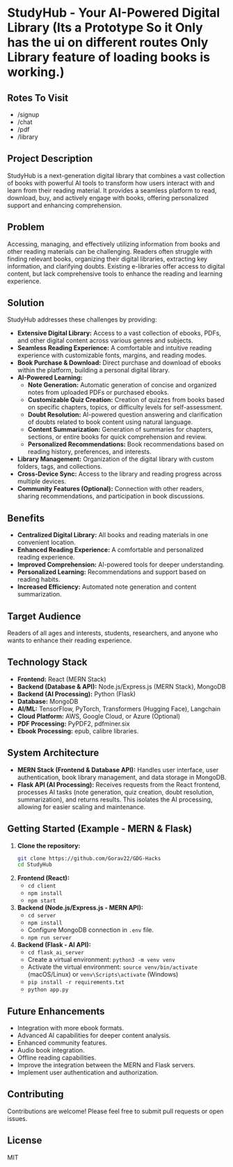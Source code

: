# StudyHub - Your AI-Powered Digital Library (Its a Prototype So it Only has the ui on different routes Only Library feature of loading books is working.)

## Rotes To Visit
- /signup
- /chat
- /pdf
- /library

## Project Description

StudyHub is a next-generation digital library that combines a vast collection of books with powerful AI tools to transform how users interact with and learn from their reading material. It provides a seamless platform to read, download, buy, and actively engage with books, offering personalized support and enhancing comprehension.

## Problem

Accessing, managing, and effectively utilizing information from books and other reading materials can be challenging. Readers often struggle with finding relevant books, organizing their digital libraries, extracting key information, and clarifying doubts. Existing e-libraries offer access to digital content, but lack comprehensive tools to enhance the reading and learning experience.

## Solution

StudyHub addresses these challenges by providing:

* **Extensive Digital Library:** Access to a vast collection of ebooks, PDFs, and other digital content across various genres and subjects.
* **Seamless Reading Experience:** A comfortable and intuitive reading experience with customizable fonts, margins, and reading modes.
* **Book Purchase & Download:** Direct purchase and download of ebooks within the platform, building a personal digital library.
* **AI-Powered Learning:**
    * **Note Generation:** Automatic generation of concise and organized notes from uploaded PDFs or purchased ebooks.
    * **Customizable Quiz Creation:** Creation of quizzes from books based on specific chapters, topics, or difficulty levels for self-assessment.
    * **Doubt Resolution:** AI-powered question answering and clarification of doubts related to book content using natural language.
    * **Content Summarization:** Generation of summaries for chapters, sections, or entire books for quick comprehension and review.
    * **Personalized Recommendations:** Book recommendations based on reading history, preferences, and interests.
* **Library Management:** Organization of the digital library with custom folders, tags, and collections.
* **Cross-Device Sync:** Access to the library and reading progress across multiple devices.
* **Community Features (Optional):** Connection with other readers, sharing recommendations, and participation in book discussions.

## Benefits

* **Centralized Digital Library:** All books and reading materials in one convenient location.
* **Enhanced Reading Experience:** A comfortable and personalized reading experience.
* **Improved Comprehension:** AI-powered tools for deeper understanding.
* **Personalized Learning:** Recommendations and support based on reading habits.
* **Increased Efficiency:** Automated note generation and content summarization.

## Target Audience

Readers of all ages and interests, students, researchers, and anyone who wants to enhance their reading experience.

## Technology Stack

* **Frontend:** React (MERN Stack)
* **Backend (Database & API):** Node.js/Express.js (MERN Stack), MongoDB
* **Backend (AI Processing):** Python (Flask)
* **Database:** MongoDB
* **AI/ML:** TensorFlow, PyTorch, Transformers (Hugging Face), Langchain
* **Cloud Platform:** AWS, Google Cloud, or Azure (Optional)
* **PDF Processing:** PyPDF2, pdfminer.six
* **Ebook Processing:** epub, calibre libraries.

## System Architecture

* **MERN Stack (Frontend & Database API):** Handles user interface, user authentication, book library management, and data storage in MongoDB.
* **Flask API (AI Processing):** Receives requests from the React frontend, processes AI tasks (note generation, quiz creation, doubt resolution, summarization), and returns results. This isolates the AI processing, allowing for easier scaling and maintenance.

## Getting Started (Example - MERN & Flask)

1.  **Clone the repository:**
    ```bash
    git clone https://github.com/Gorav22/GDG-Hacks
    cd StudyHub
    ```
2.  **Frontend (React):**
    * `cd client`
    * `npm install`
    * `npm start`
3.  **Backend (Node.js/Express.js - MERN API):**
    * `cd server`
    * `npm install`
    * Configure MongoDB connection in `.env` file.
    * `npm run server`
4.  **Backend (Flask - AI API):**
    * `cd flask_ai_server`
    * Create a virtual environment: `python3 -m venv venv`
    * Activate the virtual environment: `source venv/bin/activate` (macOS/Linux) or `venv\Scripts\activate` (Windows)
    * `pip install -r requirements.txt`
    * `python app.py`

## Future Enhancements

* Integration with more ebook formats.
* Advanced AI capabilities for deeper content analysis.
* Enhanced community features.
* Audio book integration.
* Offline reading capabilities.
* Improve the integration between the MERN and Flask servers.
* Implement user authentication and authorization.

## Contributing

Contributions are welcome! Please feel free to submit pull requests or open issues.

## License
MIT